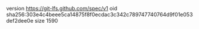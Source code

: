 version https://git-lfs.github.com/spec/v1
oid sha256:303e4c4beee5ca14875f8f0ecdac3c342c789747740764d9f01e053def2dee0e
size 1590
